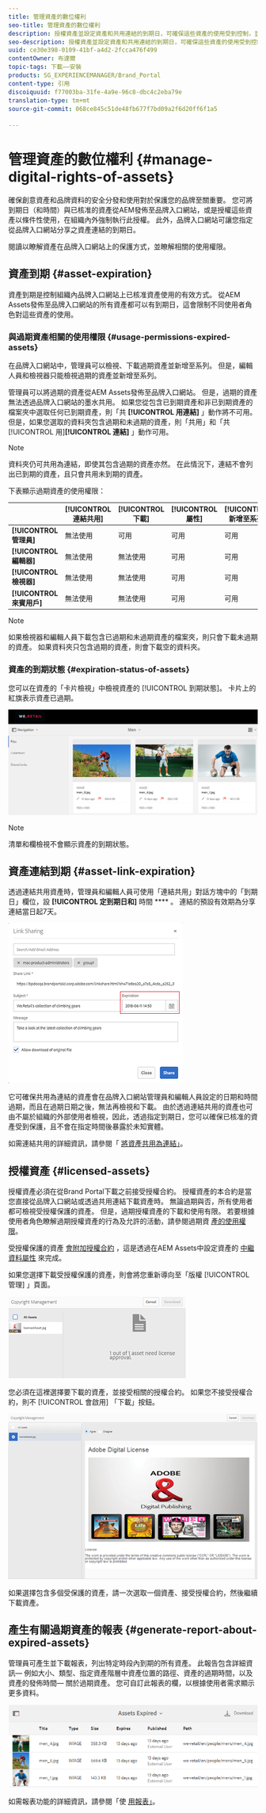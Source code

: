```yaml
---
title: 管理資產的數位權利
seo-title: 管理資產的數位權利
description: 授權資產並設定資產和共用連結的到期日，可確保這些資產的使用受到控制，並保障其安全。
seo-description: 授權資產並設定資產和共用連結的到期日，可確保這些資產的使用受到控制，並保障其安全。
uuid: ce30e398-0109-41bf-a4d2-2fcca476f499
contentOwner: 布達爾
topic-tags: 下載——安裝
products: SG_EXPERIENCEMANAGER/Brand_Portal
content-type: 引用
discoiquuid: f77003ba-31fe-4a9e-96c8-dbc4c2eba79e
translation-type: tm+mt
source-git-commit: 068ce845c51de48fb677f7bd09a2f6d20ff6f1a5

---
```



# 管理資產的數位權利 {#manage-digital-rights-of-assets}

確保創意資產和品牌資料的安全分發和使用對於保護您的品牌至關重要。 您可將到期日（和時間）與已核准的資產從AEM發佈至品牌入口網站，或是授權這些資產以條件性使用，在組織內外強制執行此授權。 此外，品牌入口網站可讓您指定從品牌入口網站分享之資產連結的到期日。

閱讀以瞭解資產在品牌入口網站上的保護方式，並瞭解相關的使用權限。

## 資產到期 {#asset-expiration}

資產到期是控制組織內品牌入口網站上已核准資產使用的有效方式。 從AEM Assets發佈至品牌入口網站的所有資產都可以有到期日，這會限制不同使用者角色對這些資產的使用。

### 與過期資產相關的使用權限 {#usage-permissions-expired-assets}

在品牌入口網站中，管理員可以檢視、下載過期資產並新增至系列。 但是，編輯人員和檢視器只能檢視過期的資產並新增至系列。

管理員可以將過期的資產從AEM Assets發佈至品牌入口網站。 但是，過期的資產無法透過品牌入口網站的墨水共用。 如果您從包含已到期資產和非已到期資產的檔案夾中選取任何已到期資產，則「共 **[!UICONTROL 用連結]** 」動作將不可用。 但是，如果您選取的資料夾包含過期和未過期的資產，則「共用」和「共 [!UICONTROL 用]**[!UICONTROL 連結]** 」動作可用。

>[!NOTE]
>
>資料夾仍可共用為連結，即使其包含過期的資產亦然。 在此情況下，連結不會列出已到期的資產，且只會共用未到期的資產。

下表顯示過期資產的使用權限：

|  | **[!UICONTROL 連結共用]** | **[!UICONTROL 下載]** | **[!UICONTROL 屬性]** | **[!UICONTROL 新增至系列]** | **[!UICONTROL 刪除]** |
|---|---|---|---|---|---|
| **[!UICONTROL 管理員]** | 無法使用 | 可用 | 可用 | 可用 | 可用 |
| **[!UICONTROL 編輯器]** | 無法使用 | 無法使用 | 可用 | 可用 | 無法使用 |
| **[!UICONTROL 檢視器]** | 無法使用 | 無法使用 | 可用 | 可用 | 無法使用 |
| **[!UICONTROL 來賓用戶]** | 無法使用 | 無法使用 | 可用 | 可用 | 無法使用 |

>[!NOTE]
>
>如果檢視器和編輯人員下載包含已過期和未過期資產的檔案夾，則只會下載未過期的資產。 如果資料夾只包含過期的資產，則會下載空的資料夾。

### 資產的到期狀態 {#expiration-status-of-assets}

您可以在資產的「卡片檢視」中檢視資產的 [!UICONTROL 到期狀態]。 卡片上的紅旗表示資產已過期。

![](assets/expired_assets_cardview.png)

>[!NOTE]
>
>清單和欄檢視不會顯示資產的到期狀態。

## 資產連結到期 {#asset-link-expiration}

透過連結共用資產時，管理員和編輯人員可使用「連結共用」對話方塊中的「到期日」欄位，設 **[!UICONTROL 定到期日和]** 時間 **** 。 連結的預設有效期為分享連結當日起7天。

![](assets/asset-link-sharing.png)

它可確保共用為連結的資產會在品牌入口網站管理員和編輯人員設定的日期和時間過期，而且在過期日期之後，無法再檢視和下載。 由於透過連結共用的資產也可由不屬於組織的外部使用者檢視，因此，透過指定到期日，您可以確保已核准的資產受到保護，且不會在指定時間後暴露於未知實體。

如需連結共用的詳細資訊，請參閱「 [將資產共用為連結」](../using/brand-portal-link-share.md)。

## 授權資產 {#licensed-assets}

授權資產必須在從Brand Portal下載之前接受授權合約。 授權資產的本合約是當您直接從品牌入口網站或透過共用連結下載資產時。 無論過期與否，所有使用者都可檢視受授權保護的資產。 但是，過期授權資產的下載和使用有限。 若要根據使用者角色瞭解過期授權資產的行為及允許的活動，請參閱過期資 [產的使用權限](../using/manage-digital-rights-of-assets.md#usage-permissions-expired-assets)。

受授權保護的資產 [會附加授權合約](https://helpx.adobe.com/experience-manager/6-5/assets/using/drm.html#DigitalRightsManagementinAssets) ，這是透過在AEM Assets中設定資產的 [中繼資料屬性](https://helpx.adobe.com/experience-manager/6-5/assets/using/drm.html#DigitalRightsManagementinAssets) 來完成。

如果您選擇下載受授權保護的資產，則會將您重新導向至「版權 [!UICONTROL 管理] 」頁面。

![](assets/asset-copyright-mgmt.png)

您必須在這裡選擇要下載的資產，並接受相關的授權合約。 如果您不接受授權合約，則不 [!UICONTROL 會啟用] 「下載」按鈕。

![](assets/licensed-asset-download-2.png)

如果選擇包含多個受保護的資產，請一次選取一個資產、接受授權合約，然後繼續下載資產。

## 產生有關過期資產的報表 {#generate-report-about-expired-assets}

管理員可產生並下載報表，列出特定時段內到期的所有資產。 此報告包含詳細資訊— 例如大小、類型、指定資產階層中資產位置的路徑、資產的過期時間，以及資產的發佈時間— 關於過期資產。 您可自訂此報表的欄，以根據使用者需求顯示更多資料。

![](assets/assets-expired.png)

如需報表功能的詳細資訊，請參閱「使 [用報表」](../using/brand-portal-reports.md#work-with-reports)。
